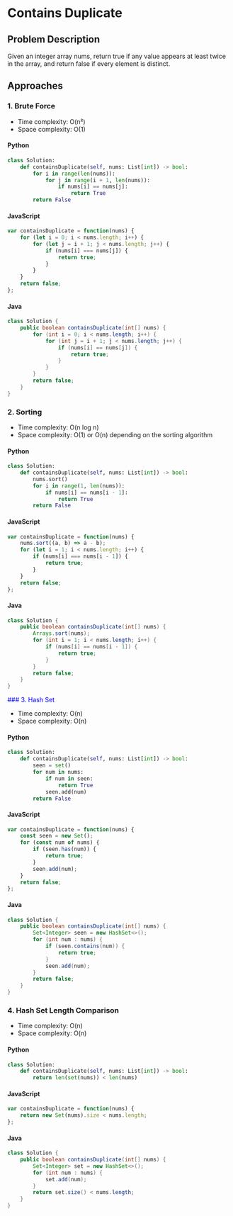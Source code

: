 # Contains Duplicate

## Problem Description
Given an integer array nums, return true if any value appears at least twice in the array, and return false if every element is distinct.

## Approaches

### 1. Brute Force
* Time complexity: O(n²)
* Space complexity: O(1)

#### Python
```python
class Solution:
    def containsDuplicate(self, nums: List[int]) -> bool:
        for i in range(len(nums)):
            for j in range(i + 1, len(nums)):
                if nums[i] == nums[j]:
                    return True
        return False
```

#### JavaScript
```javascript
var containsDuplicate = function(nums) {
    for (let i = 0; i < nums.length; i++) {
        for (let j = i + 1; j < nums.length; j++) {
            if (nums[i] === nums[j]) {
                return true;
            }
        }
    }
    return false;
};
```

#### Java
```java
class Solution {
    public boolean containsDuplicate(int[] nums) {
        for (int i = 0; i < nums.length; i++) {
            for (int j = i + 1; j < nums.length; j++) {
                if (nums[i] == nums[j]) {
                    return true;
                }
            }
        }
        return false;
    }
}
```

### 2. Sorting
* Time complexity: O(n log n)
* Space complexity: O(1) or O(n) depending on the sorting algorithm

#### Python
```python
class Solution:
    def containsDuplicate(self, nums: List[int]) -> bool:
        nums.sort()
        for i in range(1, len(nums)):
            if nums[i] == nums[i - 1]:
                return True
        return False
```

#### JavaScript
```javascript
var containsDuplicate = function(nums) {
    nums.sort((a, b) => a - b);
    for (let i = 1; i < nums.length; i++) {
        if (nums[i] === nums[i - 1]) {
            return true;
        }
    }
    return false;
};
```

#### Java
```java
class Solution {
    public boolean containsDuplicate(int[] nums) {
        Arrays.sort(nums);
        for (int i = 1; i < nums.length; i++) {
            if (nums[i] == nums[i - 1]) {
                return true;
            }
        }
        return false;
    }
}
```

<span style="color:blue">### 3. Hash Set</span>
* Time complexity: O(n)
* Space complexity: O(n)

#### Python
```python
class Solution:
    def containsDuplicate(self, nums: List[int]) -> bool:
        seen = set()
        for num in nums:
            if num in seen:
                return True
            seen.add(num)
        return False
```

#### JavaScript
```javascript
var containsDuplicate = function(nums) {
    const seen = new Set();
    for (const num of nums) {
        if (seen.has(num)) {
            return true;
        }
        seen.add(num);
    }
    return false;
};
```

#### Java
```java
class Solution {
    public boolean containsDuplicate(int[] nums) {
        Set<Integer> seen = new HashSet<>();
        for (int num : nums) {
            if (seen.contains(num)) {
                return true;
            }
            seen.add(num);
        }
        return false;
    }
}
```

### 4. Hash Set Length Comparison
* Time complexity: O(n)
* Space complexity: O(n)

#### Python
```python
class Solution:
    def containsDuplicate(self, nums: List[int]) -> bool:
        return len(set(nums)) < len(nums)
```

#### JavaScript
```javascript
var containsDuplicate = function(nums) {
    return new Set(nums).size < nums.length;
};
```

#### Java
```java
class Solution {
    public boolean containsDuplicate(int[] nums) {
        Set<Integer> set = new HashSet<>();
        for (int num : nums) {
            set.add(num);
        }
        return set.size() < nums.length;
    }
}
```
